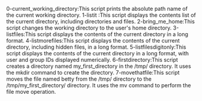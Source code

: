  0-current_working_directory:This script prints the absolute path name of the current working directory.
1-listit :This script displays the contents list of the current directory, including directories and files.
2-bring_me_home:This script changes the working directory to the user's home directory.
3-listfiles:This script displays the contents of the current directory in a long format.
 4-listmorefiles:This script displays the contents of the current directory, including hidden files, in a long format.
5-listfilesdigitonly:This script displays the contents of the current directory in a long format, with user and group IDs displayed numerically. 
 6-firstdirectory:This script creates a directory named my_first_directory in the /tmp/ directory. It uses the mkdir command to create the directory.
7-movethatfile:This script moves the file named betty from the /tmp/ directory to the /tmp/my_first_directory/ directory. It uses the mv command to perform the file move operation.
